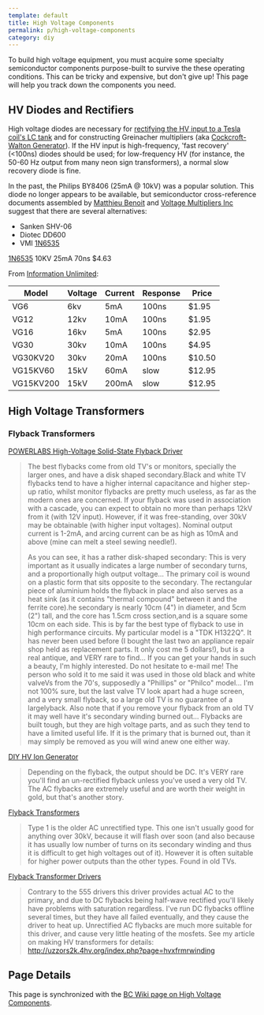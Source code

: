 ```yaml
---
template: default
title: High Voltage Components
permalink: p/high-voltage-components
category: diy
---
```


To build high voltage equipment, you must acquire some specialty semiconductor components purpose-built to survive the these operating conditions. This can be tricky and expensive, but don't give up! This page will help you track down the components you need.

HV Diodes and Rectifiers
------------------------

High voltage diodes are necessary for [rectifying the HV input to a Tesla coil's LC tank](http://uzzors2k.4hv.org/index.php?page=tabletopteslacoil) and for constructing Greinacher multipliers (aka [Cockcroft-Walton Generator](http://en.wikipedia.org/wiki/Cockcroft%E2%80%93Walton_generator)). If the HV input is high-frequency, 'fast recovery' (&lt;100ns) diodes should be used; for low-frequency HV (for instance, the 50-60 Hz output from many neon sign transformers), a normal slow recovery diode is fine.

In the past, the Philips BY8406 (25mA @ 10kV) was a popular solution. This diode no longer appears to be available, but semiconductor cross-reference documents assembled by [Matthieu Benoit](http://matthieu.benoit.free.fr/cross/competitive/philips/SemiCon%20equivalent%20Ph.pdf) and [Voltage Multipliers Inc](http://www.voltagemultipliers.com/CrossReferencedDiodesPhilips/PhilipsCrossRef.htm) suggest that there are several alternatives:

-   Sanken SHV-06
-   Diotec DD600
-   VMI [1N6535](http://www.voltagemultipliers.com/pdf/SF07_1N6513-1N6535.pdf)

[1N6535](http://www.voltagemultipliers.com/html/selection_guide_hv_diodes.html) 10KV 25mA 70ns $4.63

From [Information Unlimited](http://www.amazing1.com/capacitors.html):

| Model     | Voltage | Current | Response | Price  |
|-----------|---------|---------|----------|--------|
| VG6       | 6kv     | 5mA     | 100ns    | $1.95  |
| VG12      | 12kv    | 10mA    | 100ns    | $1.95  |
| VG16      | 16kv    | 5mA     | 100ns    | $2.95  |
| VG30      | 30kv    | 10mA    | 100ns    | $4.95  |
| VG30KV20  | 30kv    | 20mA    | 100ns    | $10.50 |
| VG15KV60  | 15kV    | 60mA    | slow     | $12.95 |
| VG15KV200 | 15kV    | 200mA   | slow     | $12.95 |

High Voltage Transformers
-------------------------

### Flyback Transformers

[POWERLABS High-Voltage Solid-State Flyback Driver](http://www.scribd.com/doc/217714950/POWERLABS-High-Voltage-Solid-State-Flyback-Driver)

> The best flybacks come from old TV's or monitors, specially the larger ones, and have a disk shaped secondary.Black and white TV flybacks tend to have a higher internal capacitance and higher step-up ratio, whilst monitor flybacks are pretty much useless, as far as the modern ones are concerned. If your flyback was used in association with a cascade, you can expect to obtain no more than perhaps 12kV from it (with 12V input). However, if it was free-standing, over 30kV may be obtainable (with higher input voltages). Nominal output current is 1-2mA, and arcing current can be as high as 10mA and above (mine can melt a steel sewing needle!).
>
> As you can see, it has a rather disk-shaped secondary: This is very important as it usually indicates a large number of secondary turns, and a proportionally high output voltage... The primary coil is wound on a plastic form that sits opposite to the secondary. The rectangular piece of aluminium holds the flyback in place and also serves as a heat sink (as it contains "thermal compound" between it and the ferrite core).he secondary is nearly 10cm (4") in diameter, and 5cm (2") tall, and the core has 1.5cm cross section,and is a square some 10cm on each side. This is by far the best type of flyback to use in high performance circuits. My particular model is a "TDK H1322Q". It has never been used before (I bought the last two an appliance repair shop held as replacement parts. It only cost me 5 dollars!), but is a real antique, and VERY rare to find... If you can get your hands in such a beauty, I'm highly interested. Do not hesitate to e-mail me! The person who sold it to me said it was used in those old black and white valveVs from the 70's, supposedly a "Phillips" or "Philco" model... I'm not 100% sure, but the last valve TV Iook apart had a huge screen, and a very small flyback, so a large old TV is no guarantee of a largelyback. Also note that if you remove your flyback from an old TV it may well have it's secondary winding burned out... Flybacks are built tough, but they are high voltage parts, and as such they tend to have a limited useful life. If it is the primary that is burned out, than it may simply be removed as you will wind anew one either way.

[DIY HV Ion Generator](http://fear-of-lightning.wonderhowto.com/how-to/high-voltage-happiness-make-negative-ion-generator-0133359/)

> Depending on the flyback, the output should be DC. It's VERY rare you'll find an un-rectified flyback unless you've used a very old TV. The AC flybacks are extremely useful and are worth their weight in gold, but that's another story.

[Flyback Transformers](http://mujweb.cz/jmartis/flybacks.htm)

> Type 1 is the older AC unrectified type. This one isn't usually good for anything over 30kV, because it will flash over soon (and also because it has usually low number of turns on its secondary winding and thus it is difficult to get high voltages out of it). However it is often suitable for higher power outputs than the other types. Found in old TVs.

[Flyback Transformer Drivers](http://uzzors2k.4hv.org/index.php?page=flybacktransformerdrivers)

> Contrary to the 555 drivers this driver provides actual AC to the primary, and due to DC flybacks being half-wave rectified you'll likely have problems with saturation regardless. I've run DC flybacks offline several times, but they have all failed eventually, and they cause the driver to heat up. Unrectified AC flybacks are much more suitable for this driver, and cause very little heating of the mosfets. See my article on making HV transformers for details: <http://uzzors2k.4hv.org/index.php?page=hvxfrmrwinding>

Page Details
------------

This page is synchronized with the [BC Wiki page on High Voltage Components](http://wiki.brandoncurtis.com/w/High_Voltage_Components).
